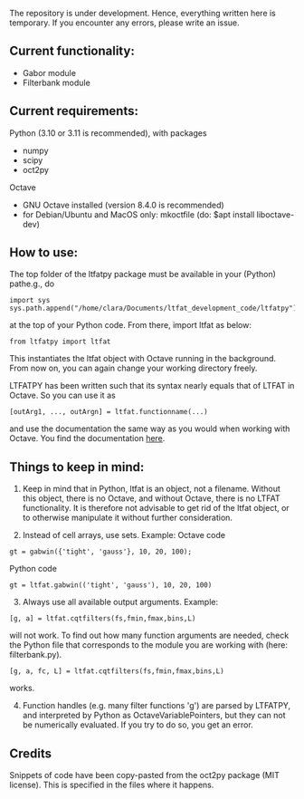 The repository is under development. Hence, everything written here is temporary.
If you encounter any errors, please write an issue.


Current functionality:
------------------------

- Gabor module
- Filterbank module
  

Current requirements:
------------------------

Python (3.10 or 3.11 is recommended), with packages
- numpy
- scipy
- oct2py

Octave
- GNU Octave installed (version 8.4.0 is recommended)
- for Debian/Ubuntu and MacOS only: mkoctfile (do: $apt install liboctave-dev)


How to use:
------------------------

The top folder of the ltfatpy package must be available in your (Python) pathe.g., do

```
import sys 
sys.path.append("/home/clara/Documents/ltfat_development_code/ltfatpy")
```

at the top of your Python code. From there, import ltfat as below:

```
from ltfatpy import ltfat
```
This instantiates the ltfat object with Octave running in the background. 
From now on, you can again change your working directory freely.

LTFATPY has been written such that its syntax nearly equals that of LTFAT in Octave.
So you can use it as
```
[outArg1, ..., outArgn] = ltfat.functionname(...)
```
and use the documentation the same way as you would when working with Octave. 
You find the documentation [here](ltfat.org/doc/).

Things to keep in mind:
------------------------
1. Keep in mind that in Python, ltfat is an object, not a filename.
Without this object, there is no Octave, and without Octave, there is no LTFAT functionality.
It is therefore not advisable to get rid of the ltfat object, or to otherwise manipulate it
without further consideration.

2. Instead of cell arrays, use sets.
Example: Octave code
```
gt = gabwin({'tight', 'gauss'}, 10, 20, 100);
```
Python code
```
gt = ltfat.gabwin(('tight', 'gauss'), 10, 20, 100)
```
3. Always use all available output arguments.
Example:
```
[g, a] = ltfat.cqtfilters(fs,fmin,fmax,bins,L)
```
will not work. To find out how many function arguments are needed,
check the Python file that corresponds to the module you are working with (here: filterbank.py).
```
[g, a, fc, L] = ltfat.cqtfilters(fs,fmin,fmax,bins,L)
```
works.

4. Function handles (e.g. many filter functions 'g') are parsed by LTFATPY, and interpreted
by Python as OctaveVariablePointers, but they can not be numerically evaluated. If you try
to do so, you get an error.


Credits
------------------------
Snippets of code have been copy-pasted from the oct2py package (MIT license). This is specified in the files where it happens.
